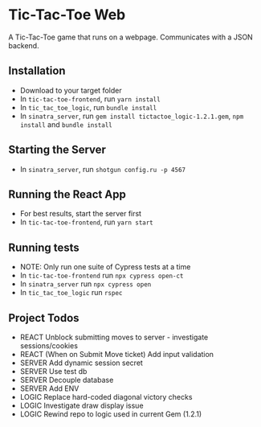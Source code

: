 # Tic-Tac-Toe Web

A Tic-Tac-Toe game that runs on a webpage. Communicates with a JSON backend.

## Installation

- Download to your target folder
- In `tic-tac-toe-frontend`, run `yarn install`
- In `tic_tac_toe_logic`, run `bundle install`
- In `sinatra_server`, run `gem install tictactoe_logic-1.2.1.gem`, `npm install` and `bundle install`

## Starting the Server

- In `sinatra_server`, run `shotgun config.ru -p 4567`

## Running the React App

- For best results, start the server first
- In `tic-tac-toe-frontend`, run `yarn start`

## Running tests

- NOTE: Only run one suite of Cypress tests at a time
- In `tic-tac-toe-frontend` run `npx cypress open-ct`
- In  `sinatra_server` run `npx cypress open`
- In `tic_tac_toe_logic` run `rspec`

## Project Todos

- REACT Unblock submitting moves to server - investigate sessions/cookies
- REACT (When on Submit Move ticket) Add input validation
- SERVER Add dynamic session secret
- SERVER Use test db
- SERVER Decouple database
- SERVER Add ENV
- LOGIC Replace hard-coded diagonal victory checks
- LOGIC Investigate draw display issue
- LOGIC Rewind repo to logic used in current Gem (1.2.1)
